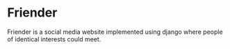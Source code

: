 # Friender
Friender is a social media website implemented using django where people of identical interests could meet. 

